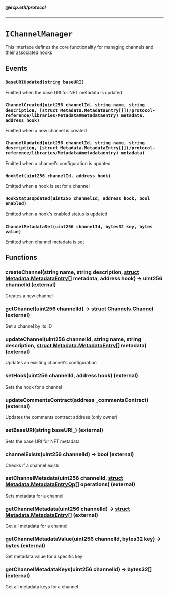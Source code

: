 ##### @ecp.eth/protocol

----

# `IChannelManager`

This interface defines the core functionality for managing channels and their associated hooks







## Events

### `BaseURIUpdated(string baseURI)`

Emitted when the base URI for NFT metadata is updated




### `ChannelCreated(uint256 channelId, string name, string description, [struct Metadata.MetadataEntry[]](/protocol-reference/libraries/Metadata#metadataentry) metadata, address hook)`

Emitted when a new channel is created




### `ChannelUpdated(uint256 channelId, string name, string description, [struct Metadata.MetadataEntry[]](/protocol-reference/libraries/Metadata#metadataentry) metadata)`

Emitted when a channel's configuration is updated




### `HookSet(uint256 channelId, address hook)`

Emitted when a hook is set for a channel




### `HookStatusUpdated(uint256 channelId, address hook, bool enabled)`

Emitted when a hook's enabled status is updated




### `ChannelMetadataSet(uint256 channelId, bytes32 key, bytes value)`

Emitted when channel metadata is set





## Functions

### createChannel(string name, string description, [struct Metadata.MetadataEntry[]](/protocol-reference/libraries/Metadata#metadataentry) metadata, address hook) → uint256 channelId (external)

Creates a new channel




### getChannel(uint256 channelId) → [struct Channels.Channel](/protocol-reference/libraries/Channels#channel) (external)

Get a channel by its ID




### updateChannel(uint256 channelId, string name, string description, [struct Metadata.MetadataEntry[]](/protocol-reference/libraries/Metadata#metadataentry) metadata) (external)

Updates an existing channel's configuration




### setHook(uint256 channelId, address hook) (external)

Sets the hook for a channel




### updateCommentsContract(address _commentsContract) (external)

Updates the comments contract address (only owner)




### setBaseURI(string baseURI_) (external)

Sets the base URI for NFT metadata




### channelExists(uint256 channelId) → bool (external)

Checks if a channel exists




### setChannelMetadata(uint256 channelId, [struct Metadata.MetadataEntryOp[]](/protocol-reference/libraries/Metadata#metadataentryop) operations) (external)

Sets metadata for a channel




### getChannelMetadata(uint256 channelId) → [struct Metadata.MetadataEntry[]](/protocol-reference/libraries/Metadata#metadataentry) (external)

Get all metadata for a channel




### getChannelMetadataValue(uint256 channelId, bytes32 key) → bytes (external)

Get metadata value for a specific key




### getChannelMetadataKeys(uint256 channelId) → bytes32[] (external)

Get all metadata keys for a channel






